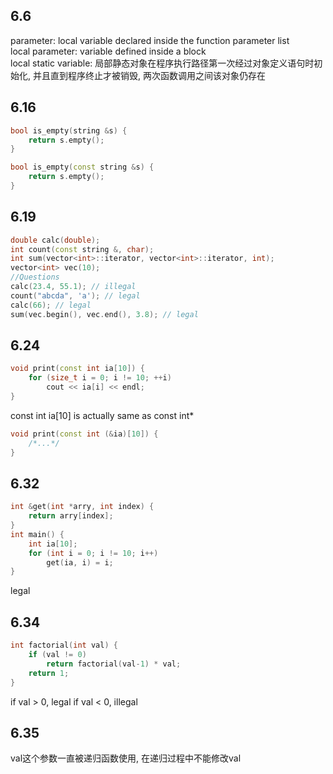 ## 6.6
parameter: local variable declared inside the function parameter list  
local parameter: variable defined inside a block  
local static variable: 局部静态对象在程序执行路径第一次经过对象定义语句时初始化, 并且直到程序终止才被销毁, 两次函数调用之间该对象仍存在  
## 6.16
```c++
bool is_empty(string &s) {
    return s.empty();
}
```
```c++
bool is_empty(const string &s) {
    return s.empty();
}
```
## 6.19
```c++
double calc(double);
int count(const string &, char);
int sum(vector<int>::iterator, vector<int>::iterator, int);
vector<int> vec(10);
//Questions
calc(23.4, 55.1); // illegal
count("abcda", 'a'); // legal
calc(66); // legal
sum(vec.begin(), vec.end(), 3.8); // legal
```
## 6.24
```c++
void print(const int ia[10]) {
    for (size_t i = 0; i != 10; ++i)
        cout << ia[i] << endl;
}
```
const int ia[10] is actually same as const int*  
```c++
void print(const int (&ia)[10]) {
    /*...*/
}
```
## 6.32
```c++
int &get(int *arry, int index) {
    return arry[index];
}
int main() {
    int ia[10];
    for (int i = 0; i != 10; i++)
        get(ia, i) = i;
}
```
legal
## 6.34
```c++
int factorial(int val) {
    if (val != 0)
        return factorial(val-1) * val;
    return 1;
}
```
if val > 0, legal
if val < 0, illegal
## 6.35
val这个参数一直被递归函数使用, 在递归过程中不能修改val